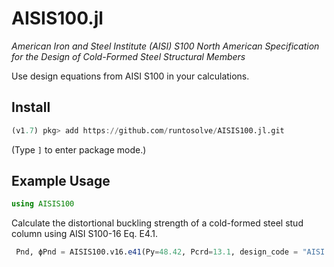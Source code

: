 AISIS100.jl
==========

*American Iron and Steel Institute (AISI) S100 North American Specification for the Design of Cold-Formed Steel Structural Members*

Use design equations from AISI S100 in your calculations.

Install
-----------------------------

```julia
(v1.7) pkg> add https://github.com/runtosolve/AISIS100.jl.git
```

(Type `]` to enter package mode.)

Example Usage
-------------

```julia
using AISIS100
```

Calculate the distortional buckling strength of a cold-formed steel stud column using AISI S100-16 Eq. E4.1. 

```julia
 Pnd, ϕPnd = AISIS100.v16.e41(Py=48.42, Pcrd=13.1, design_code = "AISI S100-16 LRFD")
```

